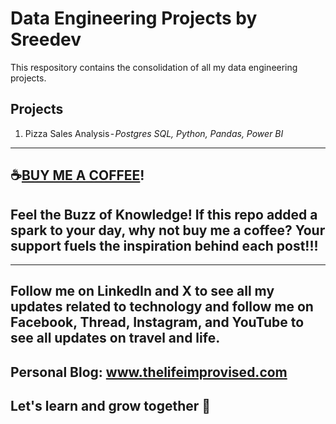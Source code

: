 # Data Engineering Projects by Sreedev
This respository contains the consolidation of all my data engineering projects. 

## Projects
1. Pizza Sales Analysis - *Postgres SQL, Python, Pandas, Power BI*

----------------------------------------------------------------------------------

## ☕[BUY ME A COFFEE](https://www.buymeacoffee.com/thelifeimprovised)!

## Feel the Buzz of Knowledge! If this repo added a spark to your day, why not buy me a coffee? Your support fuels the inspiration behind each post!!!

-----------------------------------------------------------------------------------

## Follow me on LinkedIn and X to see all my updates related to technology and follow me on Facebook, Thread, Instagram, and YouTube to see all updates on travel and life.
## Personal Blog: www.thelifeimprovised.com
## Let's learn and grow together 💚
